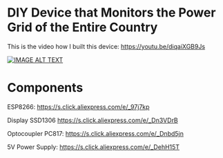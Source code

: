 # DIY Device that Monitors the Power Grid of the Entire Country

This is the video how I built this device:
https://youtu.be/diqaiXGB9Js

[![IMAGE ALT TEXT](http://img.youtube.com/vi/diqaiXGB9Js/0.jpg)](http://www.youtube.com/watch?v=diqaiXGB9Js "Video Title")


# Components

ESP8266: https://s.click.aliexpress.com/e/_97j7kp

Display SSD1306 https://s.click.aliexpress.com/e/_Dn3VDrB

Optocoupler PC817: https://s.click.aliexpress.com/e/_Dnbd5jn

5V Power Supply: https://s.click.aliexpress.com/e/_DehH15T
